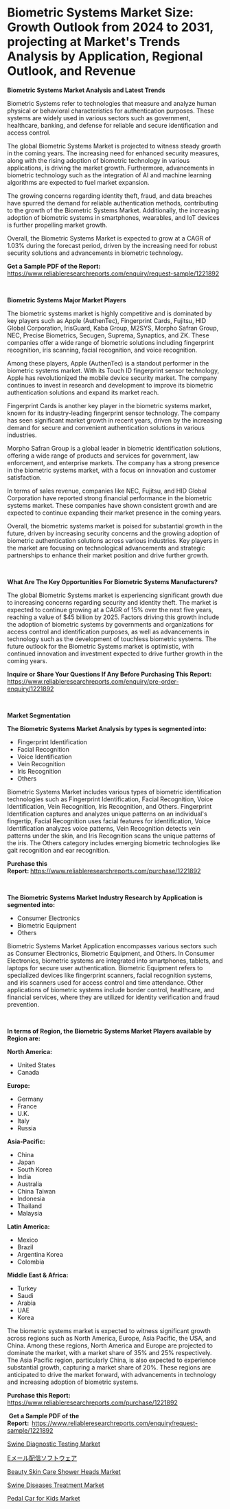 <p><h1>Biometric Systems Market Size: Growth Outlook from 2024 to 2031, projecting at Market's Trends Analysis by Application, Regional Outlook, and Revenue</h1></p><p><strong>Biometric Systems Market Analysis and Latest Trends</strong></p>
<p><p>Biometric Systems refer to technologies that measure and analyze human physical or behavioral characteristics for authentication purposes. These systems are widely used in various sectors such as government, healthcare, banking, and defense for reliable and secure identification and access control.</p><p>The global Biometric Systems Market is projected to witness steady growth in the coming years. The increasing need for enhanced security measures, along with the rising adoption of biometric technology in various applications, is driving the market growth. Furthermore, advancements in biometric technology such as the integration of AI and machine learning algorithms are expected to fuel market expansion.</p><p>The growing concerns regarding identity theft, fraud, and data breaches have spurred the demand for reliable authentication methods, contributing to the growth of the Biometric Systems Market. Additionally, the increasing adoption of biometric systems in smartphones, wearables, and IoT devices is further propelling market growth.</p><p>Overall, the Biometric Systems Market is expected to grow at a CAGR of 1.03% during the forecast period, driven by the increasing need for robust security solutions and advancements in biometric technology.</p></p>
<p><strong>Get a Sample PDF of the Report:&nbsp;</strong> <a href="https://www.reliableresearchreports.com/enquiry/request-sample/1221892">https://www.reliableresearchreports.com/enquiry/request-sample/1221892</a></p>
<p>&nbsp;</p>
<p><strong>Biometric Systems Major Market Players</strong></p>
<p><p>The biometric systems market is highly competitive and is dominated by key players such as Apple (AuthenTec), Fingerprint Cards, Fujitsu, HID Global Corporation, IrisGuard, Kaba Group, M2SYS, Morpho Safran Group, NEC, Precise Biometrics, Secugen, Suprema, Synaptics, and ZK. These companies offer a wide range of biometric solutions including fingerprint recognition, iris scanning, facial recognition, and voice recognition.</p><p>Among these players, Apple (AuthenTec) is a standout performer in the biometric systems market. With its Touch ID fingerprint sensor technology, Apple has revolutionized the mobile device security market. The company continues to invest in research and development to improve its biometric authentication solutions and expand its market reach.</p><p>Fingerprint Cards is another key player in the biometric systems market, known for its industry-leading fingerprint sensor technology. The company has seen significant market growth in recent years, driven by the increasing demand for secure and convenient authentication solutions in various industries.</p><p>Morpho Safran Group is a global leader in biometric identification solutions, offering a wide range of products and services for government, law enforcement, and enterprise markets. The company has a strong presence in the biometric systems market, with a focus on innovation and customer satisfaction.</p><p>In terms of sales revenue, companies like NEC, Fujitsu, and HID Global Corporation have reported strong financial performance in the biometric systems market. These companies have shown consistent growth and are expected to continue expanding their market presence in the coming years.</p><p>Overall, the biometric systems market is poised for substantial growth in the future, driven by increasing security concerns and the growing adoption of biometric authentication solutions across various industries. Key players in the market are focusing on technological advancements and strategic partnerships to enhance their market position and drive further growth.</p></p>
<p>&nbsp;</p>
<p><strong>What Are The Key Opportunities For Biometric Systems Manufacturers?</strong></p>
<p><p>The global Biometric Systems market is experiencing significant growth due to increasing concerns regarding security and identity theft. The market is expected to continue growing at a CAGR of 15% over the next five years, reaching a value of $45 billion by 2025. Factors driving this growth include the adoption of biometric systems by governments and organizations for access control and identification purposes, as well as advancements in technology such as the development of touchless biometric systems. The future outlook for the Biometric Systems market is optimistic, with continued innovation and investment expected to drive further growth in the coming years.</p></p>
<p><strong>Inquire or Share Your Questions If Any Before Purchasing This Report:</strong> <a href="https://www.reliableresearchreports.com/enquiry/pre-order-enquiry/1221892">https://www.reliableresearchreports.com/enquiry/pre-order-enquiry/1221892</a></p>
<p>&nbsp;</p>
<p><strong>Market Segmentation</strong></p>
<p><strong>The Biometric Systems Market Analysis by types is segmented into:</strong></p>
<p><ul><li>Fingerprint Identification</li><li>Facial Recognition</li><li>Voice Identification</li><li>Vein Recognition</li><li>Iris Recognition</li><li>Others</li></ul></p>
<p><p>Biometric Systems Market includes various types of biometric identification technologies such as Fingerprint Identification, Facial Recognition, Voice Identification, Vein Recognition, Iris Recognition, and Others. Fingerprint Identification captures and analyzes unique patterns on an individual's fingertip, Facial Recognition uses facial features for identification, Voice Identification analyzes voice patterns, Vein Recognition detects vein patterns under the skin, and Iris Recognition scans the unique patterns of the iris. The Others category includes emerging biometric technologies like gait recognition and ear recognition.</p></p>
<p><strong>Purchase this Report:&nbsp;</strong><a href="https://www.reliableresearchreports.com/purchase/1221892">https://www.reliableresearchreports.com/purchase/1221892</a></p>
<p>&nbsp;</p>
<p><strong>The Biometric Systems Market Industry Research by Application is segmented into:</strong></p>
<p><ul><li>Consumer Electronics</li><li>Biometric Equipment</li><li>Others</li></ul></p>
<p><p>Biometric Systems Market Application encompasses various sectors such as Consumer Electronics, Biometric Equipment, and Others. In Consumer Electronics, biometric systems are integrated into smartphones, tablets, and laptops for secure user authentication. Biometric Equipment refers to specialized devices like fingerprint scanners, facial recognition systems, and iris scanners used for access control and time attendance. Other applications of biometric systems include border control, healthcare, and financial services, where they are utilized for identity verification and fraud prevention.</p></p>
<p>&nbsp;</p>
<p><strong>In terms of Region, the Biometric Systems Market Players available by Region are:</strong></p>
<p>
    <p> <strong> North America: </strong>
        <ul>
            <li>United States</li>
            <li>Canada</li>
        </ul>
        </p> 
    <p> <strong> Europe: </strong>
        <ul>
            <li>Germany</li>
            <li>France</li>
            <li>U.K.</li>
            <li>Italy</li>
            <li>Russia</li>
        </ul>
        </p> 
    <p> <strong> Asia-Pacific: </strong>
        <ul>
            <li>China</li>
            <li>Japan</li>
            <li>South Korea</li>
            <li>India</li>
            <li>Australia</li>
            <li>China Taiwan</li>
            <li>Indonesia</li>
            <li>Thailand</li>
            <li>Malaysia</li>
        </ul>
        </p> 
    <p> <strong> Latin America: </strong>
        <ul>
            <li>Mexico</li>
            <li>Brazil</li>
            <li>Argentina Korea</li>
            <li>Colombia</li>
        </ul>
        </p> 
    <p> <strong> Middle East & Africa: </strong>
        <ul>
            <li>Turkey</li>
            <li>Saudi</li>
            <li>Arabia</li>
            <li>UAE</li>
            <li>Korea</li>
        </ul>
    </p>
    </p>
<p><p>The biometric systems market is expected to witness significant growth across regions such as North America, Europe, Asia Pacific, the USA, and China. Among these regions, North America and Europe are projected to dominate the market, with a market share of 35% and 25% respectively. The Asia Pacific region, particularly China, is also expected to experience substantial growth, capturing a market share of 20%. These regions are anticipated to drive the market forward, with advancements in technology and increasing adoption of biometric systems.</p></p>
<p><strong>Purchase this Report: </strong><a href="https://www.reliableresearchreports.com/purchase/1221892">https://www.reliableresearchreports.com/purchase/1221892</a></p>
<p>&nbsp;<strong>Get a Sample PDF of the Report:&nbsp;&nbsp;</strong><a href="https://www.reliableresearchreports.com/enquiry/request-sample/1221892">https://www.reliableresearchreports.com/enquiry/request-sample/1221892</a></p>
<p><strong></strong></p>
<p><p><a href="https://issuu.com/reportprime-2/docs/swine-diagnostic-testing-market-size-2030.pptx">Swine Diagnostic Testing Market</a></p><p><a href="https://github.com/marbadji/Market-Research-Report-List-1/blob/main/71869908156.md">Eメール配信ソフトウェア</a></p><p><a href="https://github.com/AKSHATREPORTPRIME/Market-Research-Report-List-3/blob/main/beauty-skin-care-shower-heads-market.md">Beauty Skin Care Shower Heads Market</a></p><p><a href="https://issuu.com/reportprime-2/docs/swine-diseases-treatment-market-size-2030.pptx">Swine Diseases Treatment Market</a></p><p><a href="https://github.com/mancsybtousav/Market-Research-Report-List-1/blob/main/pedal-car-for-kids-market.md">Pedal Car for Kids Market</a></p></p>